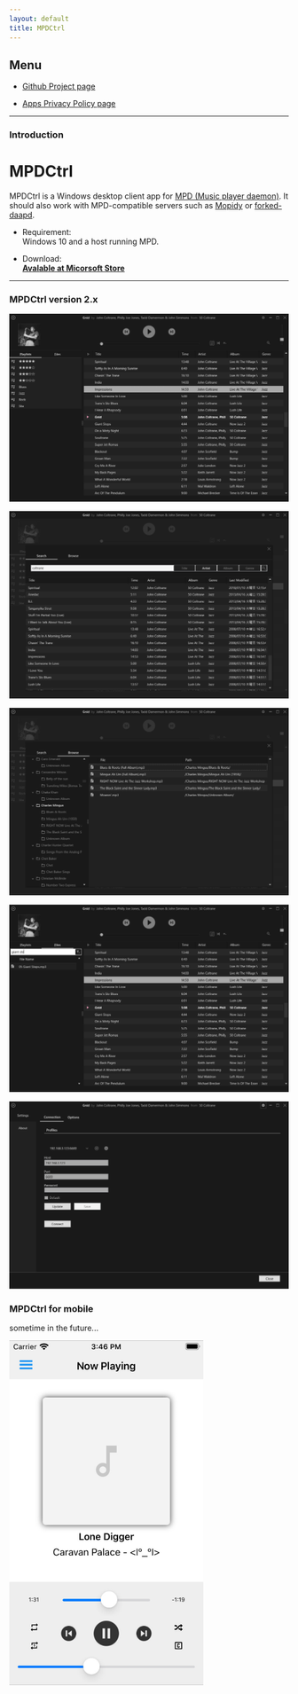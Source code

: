 ```yaml
---
layout: default
title: MPDCtrl
---
```


## Menu
  
* [Github Project page](https://github.com/torum/MPDCtrl)  

* [Apps Privacy Policy page](https://torum.github.io/MPDCtrl/app-privacy-policy/)  

---------------------------------------
### Introduction  

# MPDCtrl

MPDCtrl is a Windows desktop client app for [MPD (Music player daemon)](http://www.musicpd.org/). It should also work with MPD-compatible servers such as [Mopidy](https://www.mopidy.com/) or [forked-daapd](http://ejurgensen.github.io/forked-daapd/). 
   
- Requirement:  
Windows 10 and a host running MPD.    

- Download:  
__[Avalable at Micorsoft Store](https://www.microsoft.com/store/apps/9NV2BBJ82BRX)__
  

---------------------------------------

### MPDCtrl version 2.x

![MPDCtrl](https://github.com/torum/MPDCtrl/blob/master/images/screenshots/v2/Main.png?raw=true) 

![MPDCtrl](https://github.com/torum/MPDCtrl/blob/master/images/screenshots/v2/Search.png?raw=true) 

![MPDCtrl](https://github.com/torum/MPDCtrl/blob/master/images/screenshots/v2/Browse.png?raw=true) 

![MPDCtrl](https://github.com/torum/MPDCtrl/blob/master/images/screenshots/v2/Filter.png?raw=true) 

![MPDCtrl](https://github.com/torum/MPDCtrl/blob/master/images/screenshots/v2/Settings.png?raw=true) 

### MPDCtrl for mobile
sometime in the future...

![MPDCtrl](https://github.com/torum/MPDCtrl/blob/master/images/screenshots/mobile/iOS-v0.0.0.1-screnshot.png?raw=true) 



  
